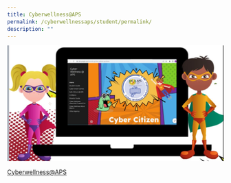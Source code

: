 ```yaml
---
title: Cyberwellness@APS
permalink: /cyberwellnessaps/student/permalink/
description: ""
---
```

<a href="https://sites.google.com/moe.edu.sg/cyberwellnessaps/home"><img src="images/cyberwellness%20aps.jpeg"></a>



[Cyberwellness@APS](https://sites.google.com/moe.edu.sg/cyberwellnessaps/home)